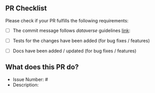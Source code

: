 ## PR Checklist
Please check if your PR fulfills the following requirements:

- [ ] The commit message follows _dataverse_ guidelines [link](https://github.com/UpstageAI/dataverse/blob/main/contribution/CONTRIBUTING.md#commit-messages):
- [ ] Tests for the changes have been added (for bug fixes / features)
- [ ] Docs have been added / updated (for bug fixes / features)


## What does this PR do?
<!-- Please describe the link to a relevant issue and current behavior that you are modifying.-->

- Issue Number: #
- Description: 